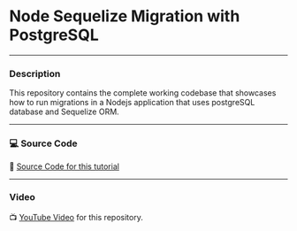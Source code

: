 # Node Sequelize Migration with PostgreSQL

---

### Description

This repository contains the complete working codebase that showcases how to run migrations in a Nodejs application that uses postgreSQL database and Sequelize ORM.

---

### 💻 Source Code

🔗 [Source Code for this tutorial](https://github.com/kizito917/nodejs_sequelize_postgres-migration-example)

---

### Video

📺 [YouTube Video](https://youtu.be/x-eOAYpsy7M) for this repository.
